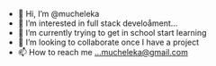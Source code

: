 - 👋 Hi, I’m @mucheleka
- 👀 I’m interested in full stack develoåment...
- 🌱 I’m currently trying to get in school start learning
- 💞️ I’m looking to collaborate once I have a project
- 📫 How to reach me ...mucheleka@gmail.com

<!---
mucheleka/mucheleka is a ✨ special ✨ repository because its `README.md` (this file) appears on your GitHub profile.
You can click the Preview link to take a look at your changes.
--->
